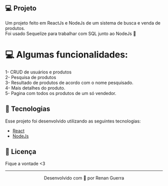 ## 💻 Projeto

Um projeto feito em ReactJs e NodeJs de um sistema de busca e venda de produtos. <br>
Foi usado Sequelize para trabalhar com SQL junto ao NodeJs 💜 


# 💻 Algumas funcionalidades:
1- CRUD de usuários e produtos <br>
2- Pesquisa de produtos <br>
3- Resultado de produtos de acordo com o nome pesquisado. <br>
4- Mais detalhes do produto. <br>
5- Pagina com todos os produtos de um só vendedor. <br>

## 🚀 Tecnologias

Esse projeto foi desenvolvido utilizando as seguintes tecnologias:

- [React](https://reactjs.org/)
- [NodeJs](https://nodejs.org/)

## 📝 Licença

Fique a vontade <3

---

<p align="center">Desenvolvido com 💜 por Renan Guerra </p>

